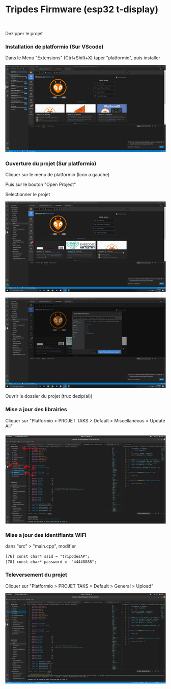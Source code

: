# Tripdes Firmware (esp32 t-display)

<br/>

Dezipper le projet

### Installation de platformio (Sur VScode)

Dans le Menu "Extensions" (Ctrl+Shift+X)
taper "platformio", puis installer

![alt text](https://github.com/juthomas/Tripodes-firmware/blob/master/README_images/Install_Platformio.jpg)

### Ouverture du projet (Sur platformio)

Cliquer sur le menu de platformio (Icon a gauche)

Puis sur le bouton "Open Project"

Selectionner le projet 

![alt text](https://github.com/juthomas/Tripodes-firmware/blob/master/README_images/Projet_Open_1.jpg)

![alt text](https://github.com/juthomas/Tripodes-firmware/blob/master/README_images/Projet_Open_2.jpg)

Ouvrir le dossier du projet (truc dezip(ai))

### Mise a jour des librairies 

Cliquer sur "Platformio > PROJET TAKS > Default > Miscellaneous > Update All"

![alt text](https://github.com/juthomas/Chemical_Orca/blob/master/README_images/Update_Project.png)

### Mise a jour des identifiants WIFI

dans "src" > "main.cpp", modifier  
  
  `[76] const char* ssid = "tripodesAP"; `  
  `[78] const char* password =  "44448888"; `  
   

### Televersement du projet

Cliquer sur "Platformio > PROJET TAKS > Default > General > Upload"

![alt text](https://github.com/juthomas/Chemical_Orca/blob/master/README_images/Upload_Project.png)
